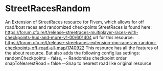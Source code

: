 # StreetRacesRandom
An Extension of StreetRaces resource for Fivem, which allows for off road/boat races and randomized checkpoints
StreetRaces is found here: https://forum.cfx.re/t/release-streetraces-multiplayer-races-with-checkpoints-hud-and-more-v1-00/601404
url for this resource: https://forum.cfx.re/t/release-streetraces-extension-mp-races-w-random-checkpoints-off-road-all-map/1740922
This resource has all the features of the about resource. 
But also adds the following config.lua settings:
randomCheckpoints = false,			 -- Randomize checkpoint order
snapToNearestRoad = false			 --Snap to nearest road like original resource
